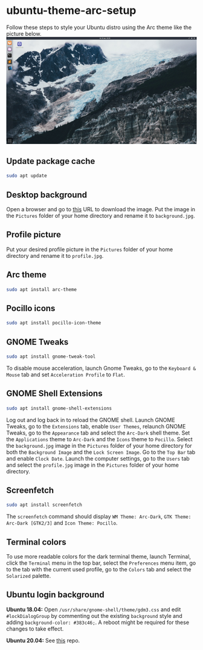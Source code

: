 # ubuntu-theme-arc-setup
Follow these steps to style your Ubuntu distro using the Arc theme like the picture below.
![screenshot](img/screenshot.png)

## Update package cache
```Bash
sudo apt update
```

## Desktop background
Open a browser and go to [this](https://pixabay.com/photos/glacier-mountain-snow-hillside-869593/) URL to download the image. Put the image in the `Pictures` folder of your home directory and rename it to `background.jpg`.

## Profile picture
Put your desired profile picture in the `Pictures` folder of your home directory and rename it to `profile.jpg`.

## Arc theme
```Bash
sudo apt install arc-theme
```

## Pocillo icons
```Bash
sudo apt install pocillo-icon-theme
```

## GNOME Tweaks
```Bash
sudo apt install gnome-tweak-tool
```
To disable mouse acceleration, launch Gnome Tweaks, go to the `Keyboard & Mouse` tab and set `Acceleration Profile` to `Flat`.

## GNOME Shell Extensions
```Bash
sudo apt install gnome-shell-extensions
```
Log out and log back in to reload the GNOME shell. Launch GNOME Tweaks, go to the `Extensions` tab, enable `User Themes`, relaunch GNOME Tweaks, go to the `Appearance` tab and select the `Arc-Dark` shell theme. Set the `Applications` theme to `Arc-Dark` and the `Icons` theme to `Pocillo`. Select the `background.jpg` image in the `Pictures` folder of your home directory for both the `Background Image` and the `Lock Screen Image`. Go to the `Top Bar` tab and enable `Clock Date`. Launch the computer settings, go to the `Users` tab and select the `profile.jpg` image in the `Pictures` folder of your home directory.

## Screenfetch
```Bash
sudo apt install screenfetch
```
The `screenfetch` command should display `WM Theme: Arc-Dark`, `GTK Theme: Arc-Dark [GTK2/3]` and `Icon Theme: Pocillo`.

## Terminal colors
To use more readable colors for the dark terminal theme, launch Terminal, click the `Terminal` menu in the top bar, select the `Preferences` menu item, go to the tab with the current used profile, go to the `Colors` tab and select the `Solarized` palette.

## Ubuntu login background
**Ubuntu 18.04:**
Open `/usr/share/gnome-shell/theme/gdm3.css` and edit `#lockDialogGroup` by commenting out the existing `background` style and adding `background-color: #383c46;`. A reboot might be required for these changes to take effect.

**Ubuntu 20.04:**
See [this](https://github.com/PRATAP-KUMAR/focalgdm3) repo.
